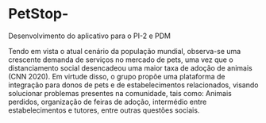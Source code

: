 # PetStop-
Desenvolvimento do aplicativo para o PI-2 e PDM


Tendo em vista o atual cenário da população mundial, observa-se uma crescente demanda de serviços no mercado de pets, uma vez que o distanciamento social desencadeou uma maior taxa de adoção de animais (CNN 2020). Em virtude disso, o grupo propõe uma plataforma de integração para donos de pets e de estabelecimentos relacionados, visando solucionar problemas presentes na comunidade, tais como: Animais perdidos, organização de feiras de adoção, intermédio entre estabelecimentos e tutores, entre outras questões sociais.

